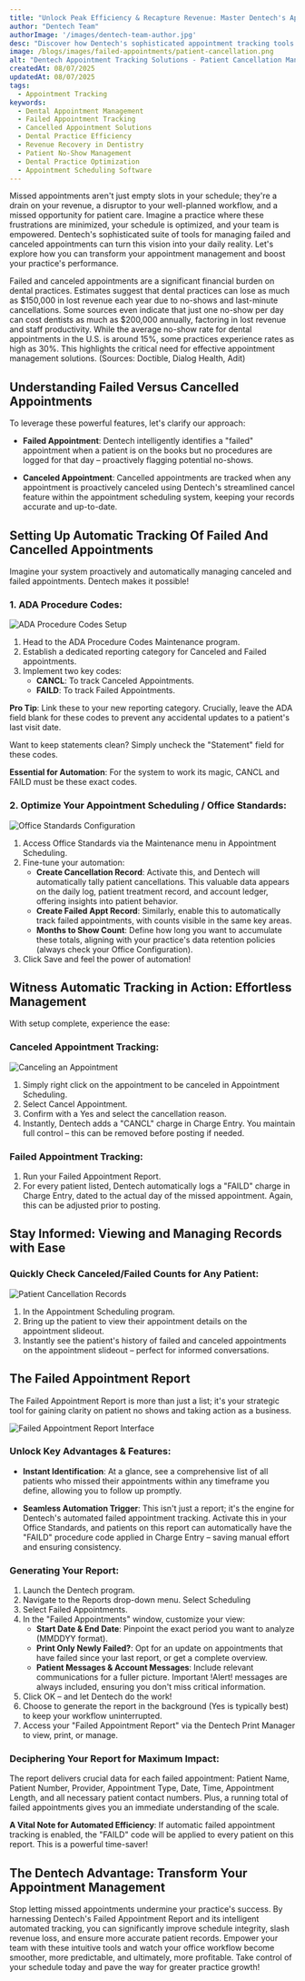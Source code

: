 ```yaml
---
title: "Unlock Peak Efficiency & Recapture Revenue: Master Dentech's Appointment Tracking Solutions"
author: "Dentech Team"
authorImage: '/images/dentech-team-author.jpg'
desc: "Discover how Dentech's sophisticated appointment tracking tools can minimize missed appointments, optimize your schedule, and boost your practice's performance."
image: /blogs/images/failed-appointments/patient-cancellation.png
alt: "Dentech Appointment Tracking Solutions - Patient Cancellation Management"
createdAt: 08/07/2025
updatedAt: 08/07/2025
tags:
  - Appointment Tracking
keywords:
  - Dental Appointment Management
  - Failed Appointment Tracking
  - Cancelled Appointment Solutions
  - Dental Practice Efficiency
  - Revenue Recovery in Dentistry
  - Patient No-Show Management
  - Dental Practice Optimization
  - Appointment Scheduling Software
---
```


Missed appointments aren't just empty slots in your schedule; they're a drain on your revenue, a disruptor to your well-planned workflow, and a missed opportunity for patient care. Imagine a practice where these frustrations are minimized, your schedule is optimized, and your team is empowered. Dentech's sophisticated suite of tools for managing failed and canceled appointments can turn this vision into your daily reality. Let's explore how you can transform your appointment management and boost your practice's performance.

Failed and canceled appointments are a significant financial burden on dental practices. Estimates suggest that dental practices can lose as much as $150,000 in lost revenue each year due to no-shows and last-minute cancellations. Some sources even indicate that just one no-show per day can cost dentists as much as $200,000 annually, factoring in lost revenue and staff productivity. While the average no-show rate for dental appointments in the U.S. is around 15%, some practices experience rates as high as 30%. This highlights the critical need for effective appointment management solutions. (Sources: Doctible, Dialog Health, Adit)

## Understanding Failed Versus Cancelled Appointments

To leverage these powerful features, let's clarify our approach:

- **Failed Appointment**: Dentech intelligently identifies a "failed" appointment when a patient is on the books but no procedures are logged for that day – proactively flagging potential no-shows.

- **Canceled Appointment**: Cancelled appointments are tracked when any appointment is proactively canceled using Dentech's streamlined cancel feature within the appointment scheduling system, keeping your records accurate and up-to-date.

## Setting Up Automatic Tracking Of Failed And Cancelled Appointments

Imagine your system proactively and automatically managing canceled and failed appointments. Dentech makes it possible!

### 1. ADA Procedure Codes:

![ADA Procedure Codes Setup](/blogs/images/failed-appointments/ada-codes.png)

1. Head to the ADA Procedure Codes Maintenance program.
2. Establish a dedicated reporting category for Canceled and Failed appointments.
3. Implement two key codes:
   - **CANCL**: To track Canceled Appointments.
   - **FAILD**: To track Failed Appointments.

**Pro Tip**: Link these to your new reporting category. Crucially, leave the ADA field blank for these codes to prevent any accidental updates to a patient's last visit date.

Want to keep statements clean? Simply uncheck the "Statement" field for these codes.

**Essential for Automation**: For the system to work its magic, CANCL and FAILD must be these exact codes.

### 2. Optimize Your Appointment Scheduling / Office Standards:

![Office Standards Configuration](/blogs/images/failed-appointments/office-standards.png)

1. Access Office Standards via the Maintenance menu in Appointment Scheduling.
2. Fine-tune your automation:
   - **Create Cancellation Record**: Activate this, and Dentech will automatically tally patient cancellations. This valuable data appears on the daily log, patient treatment record, and account ledger, offering insights into patient behavior.
   - **Create Failed Appt Record**: Similarly, enable this to automatically track failed appointments, with counts visible in the same key areas.
   - **Months to Show Count**: Define how long you want to accumulate these totals, aligning with your practice's data retention policies (always check your Office Configuration).
3. Click Save and feel the power of automation!

## Witness Automatic Tracking in Action: Effortless Management

With setup complete, experience the ease:

### Canceled Appointment Tracking:

![Canceling an Appointment](/blogs/images/failed-appointments/cancel-appt.png)

1. Simply right click on the appointment to be canceled in Appointment Scheduling.
2. Select Cancel Appointment.
3. Confirm with a Yes and select the cancellation reason.
4. Instantly, Dentech adds a "CANCL" charge in Charge Entry. You maintain full control – this can be removed before posting if needed.

### Failed Appointment Tracking:

1. Run your Failed Appointment Report.
2. For every patient listed, Dentech automatically logs a "FAILD" charge in Charge Entry, dated to the actual day of the missed appointment. Again, this can be adjusted prior to posting.

## Stay Informed: Viewing and Managing Records with Ease

### Quickly Check Canceled/Failed Counts for Any Patient:

![Patient Cancellation Records](/blogs/images/failed-appointments/patient-cancellation.png)

1. In the Appointment Scheduling program.
2. Bring up the patient to view their appointment details on the appointment slideout.
3. Instantly see the patient's history of failed and canceled appointments on the appointment slideout – perfect for informed conversations.

## The Failed Appointment Report

The Failed Appointment Report is more than just a list; it's your strategic tool for gaining clarity on patient no shows and taking action as a business.

![Failed Appointment Report Interface](/blogs/images/failed-appointments/failed-reports.png)

### Unlock Key Advantages & Features:

- **Instant Identification**: At a glance, see a comprehensive list of all patients who missed their appointments within any timeframe you define, allowing you to follow up promptly.

- **Seamless Automation Trigger**: This isn't just a report; it's the engine for Dentech's automated failed appointment tracking. Activate this in your Office Standards, and patients on this report can automatically have the "FAILD" procedure code applied in Charge Entry – saving manual effort and ensuring consistency.

### Generating Your Report:

1. Launch the Dentech program.
2. Navigate to the Reports drop-down menu. Select Scheduling
3. Select Failed Appointments.
4. In the "Failed Appointments" window, customize your view:
   - **Start Date & End Date**: Pinpoint the exact period you want to analyze (MMDDYY format).
   - **Print Only Newly Failed?**: Opt for an update on appointments that have failed since your last report, or get a complete overview.
   - **Patient Messages & Account Messages**: Include relevant communications for a fuller picture. Important !Alert! messages are always included, ensuring you don't miss critical information.
5. Click OK – and let Dentech do the work!
6. Choose to generate the report in the background (Yes is typically best) to keep your workflow uninterrupted.
7. Access your "Failed Appointment Report" via the Dentech Print Manager to view, print, or manage.

### Deciphering Your Report for Maximum Impact:

The report delivers crucial data for each failed appointment: Patient Name, Patient Number, Provider, Appointment Type, Date, Time, Appointment Length, and all necessary patient contact numbers. Plus, a running total of failed appointments gives you an immediate understanding of the scale.

**A Vital Note for Automated Efficiency**: If automatic failed appointment tracking is enabled, the "FAILD" code will be applied to every patient on this report. This is a powerful time-saver!

## The Dentech Advantage: Transform Your Appointment Management

Stop letting missed appointments undermine your practice's success. By harnessing Dentech's Failed Appointment Report and its intelligent automated tracking, you can significantly improve schedule integrity, slash revenue loss, and ensure more accurate patient records. Empower your team with these intuitive tools and watch your office workflow become smoother, more predictable, and ultimately, more profitable. Take control of your schedule today and pave the way for greater practice growth!

